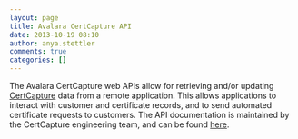 ```yaml
---
layout: page
title: Avalara CertCapture API
date: 2013-10-19 08:10
author: anya.stettler
comments: true
categories: []
---
```

The Avalara CertCapture web APIs allow for retrieving and/or updating <a href="https://www.certcapture.com">CertCapture</a> data from a remote application. This allows applications to interact with customer and certificate records, and to send automated certificate requests to customers. The API documentation is maintained by the CertCapture engineering team, and can be found <a href="http://docs.certexpress.net/">here</a>.

